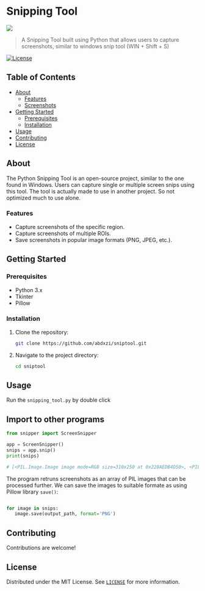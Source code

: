 # Snipping Tool

<img src='https://i.imgur.com/VZYChL1.png' />

> A Snipping Tool built using Python that allows users to capture screenshots, similar to windows snip tool (WIN + Shift + S)

[![License](https://img.shields.io/badge/license-MIT-blue.svg)](https://opensource.org/licenses/MIT)

## Table of Contents

- [About](#about)
  - [Features](#features)
  - [Screenshots](#screenshots)
- [Getting Started](#getting-started)
  - [Prerequisites](#prerequisites)
  - [Installation](#installation)
- [Usage](#usage)
- [Contributing](#contributing)
- [License](#license)

## About

The Python Snipping Tool is an open-source project, similar to the one found in Windows. Users can capture single or multiple screen snips using this tool. The tool is actually made to use in another project. So not optimized much to use alone.

### Features

- Capture screenshots of the  specific region.
- Capture screenshots of multiple ROIs.
- Save screenshots in popular image formats (PNG, JPEG, etc.).


## Getting Started

### Prerequisites

- Python 3.x
 - Tkinter
 - Pillow

### Installation

1. Clone the repository:
   ```sh
   git clone https://github.com/abdxzi/sniptool.git
   ```
   
2. Navigate to the project directory:
   ```sh
   cd sniptool
   ```

## Usage

Run the `snipping_tool.py` by double click

## Import to other programs
   ```python
   from snipper import ScreenSnipper
   
   app = ScreenSnipper()
   snips = app.snip()
   print(snips)

   # [<PIL.Image.Image image mode=RGB size=310x250 at 0x228AEDB4D50>, <PIL.Image.Image image mode=RGB size=454x307 at 0x228AEDB4E10>]
  
   ```
The program retruns screenshots as an array of PIL images that can be processed further. We can save the images to suitable formate as using Pillow library `save()`:

   ```python
   
   for image in snips:
      image.save(output_path, format='PNG')
  
   ```

## Contributing

Contributions are welcome!

## License

Distributed under the MIT License. See [`LICENSE`](https://github.com/git/git-scm.com/blob/main/MIT-LICENSE.txt) for more information.
